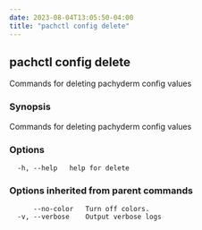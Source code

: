 ```yaml
---
date: 2023-08-04T13:05:50-04:00
title: "pachctl config delete"
---
```


## pachctl config delete

Commands for deleting pachyderm config values

### Synopsis

Commands for deleting pachyderm config values

### Options

```
  -h, --help   help for delete
```

### Options inherited from parent commands

```
      --no-color   Turn off colors.
  -v, --verbose    Output verbose logs
```